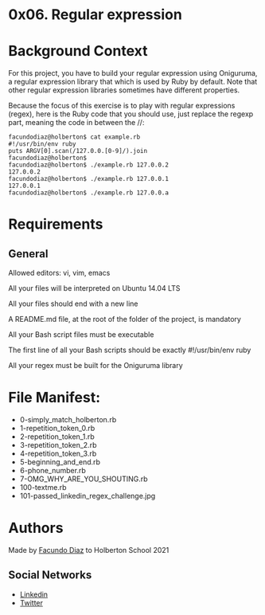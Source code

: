 # 0x06. Regular expression
# Background Context

For this project, you have to build your regular expression using Oniguruma, a regular expression library that which is used by Ruby by default. Note that other regular expression libraries sometimes have different properties.

Because the focus of this exercise is to play with regular expressions (regex), here is the Ruby code that you should use, just replace the regexp part, meaning the code in between the //:

```
facundodiaz@holberton$ cat example.rb
#!/usr/bin/env ruby
puts ARGV[0].scan(/127.0.0.[0-9]/).join
facundodiaz@holberton$
facundodiaz@holberton$ ./example.rb 127.0.0.2
127.0.0.2
facundodiaz@holberton$ ./example.rb 127.0.0.1
127.0.0.1
facundodiaz@holberton$ ./example.rb 127.0.0.a
```

# Requirements
General
----------
Allowed editors: vi, vim, emacs

All your files will be interpreted on Ubuntu 14.04 LTS

All your files should end with a new line

A README.md file, at the root of the folder of the project, is mandatory

All your Bash script files must be executable

The first line of all your Bash scripts should be exactly #!/usr/bin/env ruby

All your regex must be built for the Oniguruma library

# File Manifest:
- 0-simply_match_holberton.rb
- 1-repetition_token_0.rb
- 2-repetition_token_1.rb
- 3-repetition_token_2.rb
- 4-repetition_token_3.rb
- 5-beginning_and_end.rb
- 6-phone_number.rb
- 7-OMG_WHY_ARE_YOU_SHOUTING.rb
- 100-textme.rb
- 101-passed_linkedin_regex_challenge.jpg

# Authors
Made by [Facundo Diaz](https://github.com/facu2279) to Holberton School 2021

Social Networks
-------------------
- [Linkedin](https://www.linkedin.com/in/facundo-d%C3%ADaz-720110149/)
- [Twitter](https://twitter.com/facudiazuy)